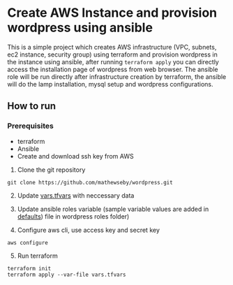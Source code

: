 # Create AWS Instance and provision wordpress using ansible

This is a simple project which creates AWS infrastructure (VPC, subnets, ec2 instance, security group) using terraform 
and provision wordpress in the instance using ansible, after running `terraform apply` you can directly access the installation page of
wordpress from web browser. The ansible role will be run directly after infrastructure creation by terraform, the ansible will do the lamp installation, 
mysql setup and wordpress configurations.

## How to run

### Prerequisites

* terraform
* Ansible
* Create and download ssh key from AWS

1. Clone the git repository

```console
git clone https://github.com/mathewseby/wordpress.git
```

2. Update [vars.tfvars](./vars.tfvars) with neccessary data

3. Update ansible roles variable (sample variable values are added in [defaults](./playbooks/roles/wordpress/defaults/main.yml)) file in wordpress roles folder)

4. Configure aws cli, use access key and secret key
```
aws configure
```
5. Run terraform

```
terraform init
terraform apply --var-file vars.tfvars
```